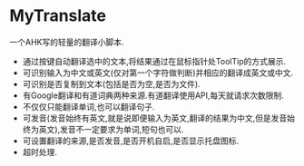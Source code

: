 MyTranslate
===========

一个AHK写的轻量的翻译小脚本.

* 通过按键自动翻译选中的文本,将结果通过在鼠标指针处ToolTip的方式展示.
* 可识别输入为中文或英文(仅对第一个字符做判断)并相应的翻译成英文或中文.
* 可识别是否复制到文本(包括是否为空,是否为文件).
* 有Google翻译和有道词典两种来源.有道翻译使用API,每天就请求次数限制.
* 不仅仅只能翻译单词,也可以翻译句子.
* 可发音(发音始终有英文,就是说即便输入为英文,翻译的结果为中文,但是发音始终为英文),发音不一定要求为单词,短句也可以.
* 可设置翻译的来源,是否发音,是否开机自启,是否显示托盘图标.
* 超时处理.
